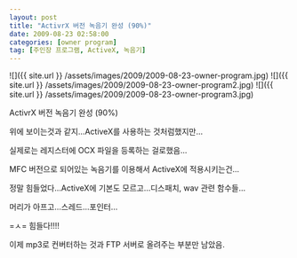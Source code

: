 ```yaml
---
layout: post
title: "ActivrX 버전 녹음기 완성 (90%)"
date: 2009-08-23 02:58:00
categories: [owner program]
tag: [주인장 프로그램, ActiveX, 녹음기]
---
```


![]({{ site.url }} /assets/images/2009/2009-08-23-owner-program.jpg)
![]({{ site.url }} /assets/images/2009/2009-08-23-owner-program2.jpg)
![]({{ site.url }} /assets/images/2009/2009-08-23-owner-program3.jpg)

ActivrX 버전 녹음기 완성 (90%)

위에 보이는것과 같지...ActiveX를 사용하는 것처럼했지만...

실제로는 레지스터에 OCX 파일을 등록하는 걸로했음...

MFC 버전으로 되어있는 녹음기를 이용해서 ActiveX에 적용시키는건...

정말 힘들었다...ActiveX에 기본도 모르고...디스패치, wav 관련 함수들...

머리가 아프고...스레드...포인터...

=ㅅ= 힘들다!!!!

이제 mp3로 컨버터하는 것과 FTP 서버로 올려주는 부분만 남았음.